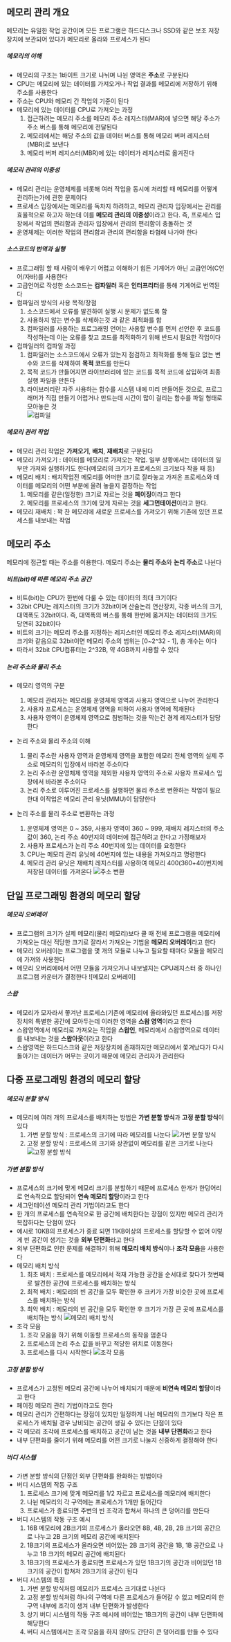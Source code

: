 ## 메모리 관리 개요
메모리는 유일한 작업 공간이며 모든 프로그램은 하드디스크나 SSD와 같은 보조 저장장치에 보관되어 있다가 메모리로 올라와 프로세스가 된다

##### 메모리의 이해
- 메모리의 구조는 1바이트 크기로 나뉘며 나뉜 영역은 **주소**로 구분된다
- CPU는 메모리에 있는 데이터를 가져오거나 작업 결과를 메모리에 저장하기 위해 주소를 사용한다
- 주소는 CPU와 메모리 간 작업의 기준이 된다
- 메모리에 있는 데이터를 CPU로 가져오는 과정
  1) 접근하려는 메모리 주소를 메모리 주소 레지스터(MAR)에 넣으면 해당 주소가 주소 버스를 통해 메모리에 전달된다
  2) 메모리에서는 해당 주소의 값을 데이터 버스를 통해 메모리 버퍼 레지스터(MBR)로 보낸다
  3) 메모리 버퍼 레지스터(MBR)에 있는 데이터가 레지스터로 옮겨진다

##### 메모리 관리의 이중성
- 메모리 관리는 운영체제를 비롯해 여러 작업을 동시에 처리할 때 메모리를 어떻게 관리하는가에 관한 문제이다
- 프로세스 입장에서는 메모리를 독차지 하려하고, 메모리 관리자 입장에서는 관리를 효율적으로 하고자 하는데 이를 **메모리 관리의 이중성**이라고 한다. 즉, 프로세스 입장에서 작업의 편리함과 관리자 입장에서 관리의 편리함이 충돌하는 것
- 운영체제는 이러한 작업의 편리함과 관리의 편리함을 타협해 나가야 한다

##### 소스코드의 번역과 실행
- 프로그래밍 할 때 사람이 배우기 어렵고 이해하기 힘든 기계어가 아닌 고급언어(C언어/자바)를 사용한다
- 고급언어로 작성한 소스코드는 **컴파일러** 혹은 **인터프리터**를 통해 기계어로 번역된다
- 컴파일러 방식의 사용 목적/장점
  1) 소스코드에서 오류를 발견하여 실행 시 문제가 없도록 함
  2) 사용하지 않는 변수를 삭제하는것 과 같은 최적화를 함
  3) 컴파일러를 사용하는 프로그래밍 언어는 사용할 변수를 먼저 선언한 후 코드를 작성하는데 이는 오류를 찾고 코드를 최적화하기 위해 반드시 필요한 작업이다
- 컴파일러의 컴파일 과정
  1) 컴파일러는 소스코드에서 오류가 있는지 점검하고 최적화를 통해 필요 없는 변수와 코드를 삭제하여 **목적 코드**를 만든다
  2) 목적 코드가 만들어지면 라이브러리에 있는 코드를 목적 코드에 삽입하여 최종 실행 파일을 만든다
  3) 라이브러리란 자주 사용하는 함수를 시스템 내에 미리 만들어둔 것으로, 프로그래머가 직접 만들기 어렵거나 만드는데 시간이 많이 걸리는 함수를 파일 형태로 모아놓은 것<br/>
![컴파일](/Data/7-1.Compile.png)

##### 메모리 관리 작업
- 메모리 관리 작업은 **가져오기**, **배치**, **재배치**로 구분된다
- 메모리 가져오기 : 데이터를 메모리로 가져오는 작업. 일부 상황에서는 데이터의 일부만 가져와 실행하기도 한다(메모리의 크기가 프로세스의 크기보다 작을 때 등)
- 메모리 배치 : 배치작업전 메모리를 어떠한 크기로 잘라놓고 가져온 프로세스와 데이터를 메모리의 어떤 부분에 올려 놓을지  결정하는 작업
  1) 메모리를 같은(일정한) 크기로 자르는 것을 **페이징**이라고 한다
  2) 메모리를 프로세스의 크기에 맞게 자르는 것을 **세그먼테이션**이라고 한다.
- 메모리 재배치 : 꽉 찬 메모리에 새로운 프로세스를 가져오기 위해 기존에 있던 프로세스를 내보내는 작업

## 메모리 주소
메모리에 접근할 때는 주소를 이용한다. 메모리 주소는 **물리 주소**와 **논리 주소**로 나뉜다

##### 비트(bit)에 따른 메모리 주소 공간
- 비트(bit)는 CPU가 한번에 다룰 수 있는 데이터의 최대 크기이다
- 32bit CPU는 레지스터의 크기가 32bit이며 산술논리 연산장치, 각종 버스의 크기, 대역폭도 32bit이다. 즉, 대역폭의 버스를 통해 한번에 옮겨지는 데이터의 크기도 당연히 32bit이다
- 비트의 크기는 메모리 주소를 지정하는 레지스터인 메모리 주소 레지스터(MAR)의 크기와 같음으로 32bit이면 메모리 주소의 범위는 [0~2^32 - 1], 총 개수는 이다
- 따라서 32bit CPU컴퓨터는 2^32B, 약 4GB까지 사용할 수 있다

##### 논리 주소와 물리 주소
- 메모리 영역의 구분
  1) 메모리 관리자는 메모리를 운영체제 영역과 사용자 영역으로 나누어 관리한다
  2) 사용자 프로세스는 운영체제 영역을 피하여 사용자 영역에 적재된다
  3) 사용자 영역이 운영체제 영역으로 침범하는 것을 막는건 경계 레지스터가 담당한다

- 논리 주소와 물리 주소의 이해
  1) 물리 주소란 사용자 영역과 운영체제 영역을 포함한 메모리 전체 영역의 실제 주소로 메모리의 입장에서 바라본 주소이다
  2) 논리 주소란 운영체제 영역을 제외한 사용자 영역의 주소로 사용자 프로세스 입장에서 바라본 주소이다
  3) 논리 주소로 이루어진 프로세스를 실행하면 물리 주소로 변환하는 작업이 필요한대 이작업은 메모리 관리 유닛(MMU)이 담당한다

- 논리 주소를 물리 주소로 변환하는 과정
  1) 운영체제 영역은 0 ~ 359, 사용자 영역이 360 ~ 999, 재배치 레지스터의 주소값이 360, 논리 주소 40번지의 데이터에 접근하려고 한다고 가정해보자
  2) 사용자 프로세스가 논리 주소 40번지에 있는 데이터를 요청한다
  3) CPU는 메모리 관리 유닛에 40번지에 있는 내용을 가져오라고 명령한다
  4) 메모리 관리 유닛은 재배치 레지스터를 사용하여 메모리 400(360+40)번지에 저장된 데이터를 가져온다
![주소 변환](/Data/7-2.AddressConversion.png)

## 단일 프로그래밍 환경의 메모리 할당

##### 메모리 오버레이
- 프로그램의 크기가 실제 메모리(물리 메모리)보다 클 때 전체 프로그램을 메모리에 가져오는 대신 적당한 크기로 잘라서 가져오는 기법을 **메모리 오버레이**라고 한다
- 메모리 오버레이는 프로그램을 몇 개의 모듈로 나누고 필요할 때마다 모듈을 메모리에 가져와 사용한다
- 메모리 오버리에에서 어떤 모듈을 가져오거나 내보낼지는 CPU레지스터 중 하나인 프로그램 카운터가 결정한다
![메모리 오버레이]

##### 스왑
- 메모리가 모자라서 쫗겨난 프로세스(기존에 메모리에 올라와있던 프로세스)를 저장장치의 특별한 공간에 모아두는데 이러한 영역을 **스왑 영역**이라고 한다
- 스왑영역에서 메모리로 가져오는 작업을 **스왑인**, 메모리에서 스왑영역으로 데이터를 내보내는 것을 **스왑아웃**이라고 한다
- 스왑영역은 하드디스크와 같은 저장장치에 존재하지만 메모리에서 쫓겨났다가 다시 돌아가는 데이터가 머무는 곳이기 때문에 메모리 관리자가 관리한다

## 다중 프로그래밍 환경의 메모리 할당

##### 메모리 분할 방식
- 메모리에 여러 개의 프로세스를 배치하는 방법은 **가변 분할 방식**과 **고정 분할 방식**이 있다
  1) 가변 분할 방식 : 프로세스의 크기에 따라 메모리를 나눈다
  ![가변 분할 방식](/Data/7-4.Segmentaion.png)
  2) 고정 분할 방식 : 프로세스의 크기와 상관없이 메모리를 같은 크기로 나눈다
  ![고정 분할 방식](/Data/7-5.Paging.png)

##### 가변 분할 방식
- 프로세스의 크기에 맞게 메모리 크기를 분할하기 때문에 프로세스 한개가 한덩어리로 연속적으로 할당되어 **연속 메모리 할당**이라고 한다
- 세그먼테이션 메모리 관리 기법이라고도 한다
- 한 개의 프로세스를 연속적으로 한 공간에 배치한다는 장점이 있지만 메모리 관리가 복잡하다는 단점이 있다
- 예시로 10KB의 프로세스가 종료 되면 11KB이상의 프로세스를 할당할 수 없어 이렇게 빈 공간이 생기는 것을 **외부 단편화**라고 한다
- 외부 단편화로 인한 문제를 해결하기 위해 **메모리 배치 방식**이나 **조각 모음**을 사용한다
- 메모리 배치 방식
  1) 최초 배치 : 프로세스를 메모리에서 적재 가능한 공간을 순서대로 찾다가 첫번째로 발견한 공간에 프로세스를 배치하는 방식
  2) 최적 배치 : 메모리의 빈 공간을 모두 확인한 후 크키가 가장 비슷한 곳에 프로세스를 배치하는 방식
  3) 최악 배치 : 메모리의 빈 공간을 모두 확인한 후 크기가 가장 큰 곳에 프로세스를 배치하는 방식
![메모리 배치 방식](/Data/7-6.MemoryPlacementStrategy.png)
- 조각 모음
  1) 조각 모음을 하기 위해 이동할 프로세스의 동작을 멈춘다
  2) 프로세스의 논리 주소 값을 바꾸고 적당한 위치로 이동한다
  3) 프로세스를 다시 시작한다
![조각 모음](/Data/7-7.defragmentation.png)

##### 고정 분할 방식
- 프로세스가 고정된 메모리 공간에 나누어 배치되기 때문에 **비연속 메모리 할당**이라고 한다
- 페이징 메모리 관리 기법이라고도 한다
- 메모리 관리가 간편하다는 장점이 있지만 일정하게 나뉜 메모리의 크기보다 작은 프로세스가 배치될 경우 낭비되는 공간이 생길 수 있다는 단점이 있다
- 각 메모리 조각에 프로세스를 배치하고 공간이 남는 것을 **내부 단편화**라고 한다
- 내부 단편화를 줄이기 위해 메모리를 어떤 크기로 나눌지 신중하게 결정해야 한다

##### 버디 시스템
- 가변 분할 방식의 단점인 외부 단편화를 완화하는 방법이다
- 버디 시스템의 작동 구조
  1) 프로세스 크기에 맞게 메모리를 1/2 자르고 프로세스를 메모리에 배치한다
  2) 나뉜 메모리의 각 구역에는 프로세스가 1개만 들어간다
  3) 프로세스가 종료되면 주변의 빈 조각과 합쳐서 하나의 큰 덩어리를 만든다
- 버디 시스템의 작동 구조 예시
  1) 16B 메모리에 2B크기의 프로세스가 올라오면 8B, 4B, 2B, 2B 크기의 공간으로 나누고  2B 크기의 메모리 공간에 배치된다
  2) 1B크기의 프로세스가 올라오면 비어있는 2B 크기의 공간을 1B, 1B 공간으로 나누고 1B 크기의 메모리 공간에 배치된다
  3) 1B크기의 프로세스가 종료되면 프로세스가 있던 1B크기의 공간과 비어있던 1B크기의 공간이 합쳐저 2B크기의 공간이 된다
- 버디 시스템의 특징
  1) 가변 분할 방식처럼 메모리가 프로세스 크기대로 나뉜다
  2) 고정 분할 방식처럼 하나의 구역에 다른 프로세스가 들어갈 수 없고 메모리의 한 구역 내부에 조각이 생겨 내부 단편화가 발생한다
  3) 상기 버디 시스템의 작동 구조 예시에 비어있는 1B크기의 공간이 내부 단편화에 해당한다
  4) 버디 시스템에서는 조각 모음을 하지 않아도 간단히 큰 덩어리를 만들 수 있다
